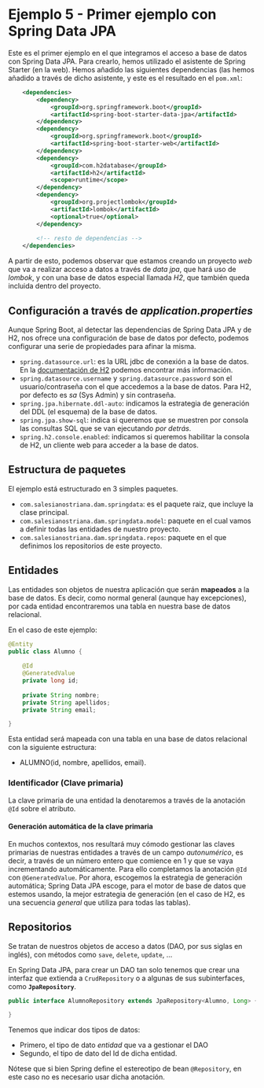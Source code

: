 
# Ejemplo 5 - Primer ejemplo con Spring Data JPA

Este es el primer ejemplo en el que integramos el acceso a base de datos con 
Spring Data JPA. Para crearlo, hemos utilizado el asistente de Spring 
Starter (en la web). Hemos añadido las siguientes dependencias (las hemos 
añadido a través de dicho asistente, y este es el resultado en el `pom.xml`:

```xml
	<dependencies>
		<dependency>
			<groupId>org.springframework.boot</groupId>
			<artifactId>spring-boot-starter-data-jpa</artifactId>
		</dependency>
		<dependency>
			<groupId>org.springframework.boot</groupId>
			<artifactId>spring-boot-starter-web</artifactId>
		</dependency>
	    <dependency>
			<groupId>com.h2database</groupId>
			<artifactId>h2</artifactId>
			<scope>runtime</scope>
		</dependency>
		<dependency>
			<groupId>org.projectlombok</groupId>
			<artifactId>lombok</artifactId>
			<optional>true</optional>
		</dependency>
    
        <!-- resto de dependencias -->
	</dependencies>
```

A partir de esto, podemos observar que estamos creando un proyecto *web* que va a realizar acceso a datos a través de *data jpa*, que hará uso de *lombok*, y con una base de datos especial llamada *H2*, que también queda incluida dentro del proyecto.

## Configuración a través de _application.properties_

Aunque Spring Boot, al detectar las dependencias de Spring Data JPA y de H2, 
nos ofrece una configuración de base de datos por defecto, podemos 
configurar una serie de propiedades para afinar la misma.

- `spring.datasource.url`: es la URL jdbc de conexión a la base de datos. En la [documentación de H2](https://www.h2database.com/html/main.html) podemos encontrar más información.
- `spring.datasource.username` y `spring.datasource.password` son el usuario/contraseña con el que accedemos a la base de datos. Para H2, por defecto es _sa_ (Sys Admin) y sin contraseña.
- `spring.jpa.hibernate.ddl-auto`: indicamos la estrategia de generación del DDL (el esquema) de la base de datos. 
- `spring.jpa.show-sql`: indica si queremos que se muestren por consola las consultas SQL que se van ejecutando _por detrás_.
- `spring.h2.console.enabled`: indicamos si queremos habilitar la consola de H2, un cliente web para acceder a la base de datos.

## Estructura de paquetes

El ejemplo está estructurado en 3 simples paquetes.

* `com.salesianostriana.dam.springdata`: es el paquete raiz, que incluye la 
  clase principal.
* `com.salesianostriana.dam.springdata.model`: paquete en el cual vamos a 
  definir 
  todas las entidades de nuestro proyecto.
* `com.salesianostriana.dam.springdata.repos`: paquete en el que 
  definimos los repositorios de este proyecto.

## Entidades

Las entidades son objetos de nuestra aplicación que serán **mapeados** a la base de datos. Es decir, como normal general (aunque hay excepciones), por cada entidad encontraremos una tabla en nuestra base de datos relacional.

En el caso de este ejemplo:

```java
@Entity
public class Alumno {
	
	@Id
	@GeneratedValue
	private long id;
	
	private String nombre;
	private String apellidos;
	private String email;

}
```

Esta entidad será mapeada con una tabla en una base de datos relacional con la siguiente estructura:

- ALUMNO(id, nombre, apellidos, email).

### Identificador (Clave primaria)

La clave primaria de una entidad la denotaremos a través de la anotación `@Id` sobre el atributo.

#### Generación automática de la clave primaria

En muchos contextos, nos resultará muy cómodo gestionar las claves primarias de nuestras entidades a través de un campo _autonumérico_, es decir, a través de un número entero que comience en 1 y que se vaya incrementando automáticamente. Para ello completamos la anotación `@Id` con `@GeneratedValue`. Por ahora, escogemos la estrategia de generación automática; Spring Data JPA escoge, para el motor de base de datos que estemos usando, la mejor estrategia de generación (en el caso de H2, es una secuencia _general_ que utiliza para todas las tablas).

## Repositorios

Se tratan de nuestros objetos de acceso a datos (DAO, por sus siglas en inglés), con métodos como `save`, `delete`, `update`, ...

En Spring Data JPA, para crear un DAO tan solo tenemos que crear una interfaz que extienda a `CrudRepository` o a algunas de sus subinterfaces, como  **`JpaRepository`**.

```java
public interface AlumnoRepository extends JpaRepository<Alumno, Long> {

}
```

Tenemos que indicar dos tipos de datos:

* Primero, el tipo de dato _entidad_ que va a gestionar el DAO
* Segundo, el tipo de dato del Id de dicha entidad.

Nótese que si bien Spring define el estereotipo de bean `@Repository`, en este caso no es necesario usar dicha anotación.
